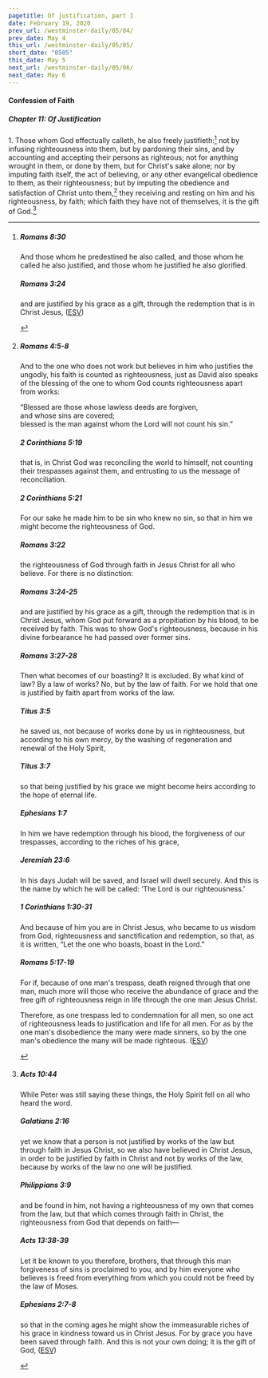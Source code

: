 ```yaml
---
pagetitle: Of justification, part 1
date: February 19, 2020
prev_url: /westminster-daily/05/04/
prev_date: May 4
this_url: /westminster-daily/05/05/
short_date: "0505"
this_date: May 5
next_url: /westminster-daily/05/06/
next_date: May 6
---
```


#### Confession of Faith

##### Chapter 11: Of Justification

1\. Those whom God effectually calleth, he also freely justifieth:[^fnref:wcf1] not by infusing righteousness into them, but by pardoning their sins, and by accounting and accepting their persons as righteous; not for anything wrought in them, or done by them, but for Christ's sake alone; nor by imputing faith itself, the act of believing, or any other evangelical obedience to them, as their righteousness; but by imputing the obedience and satisfaction of Christ unto them,[^fnref:wcf2] they receiving and resting on him and his righteousness, by faith; which faith they have not of themselves, it is the gift of God.[^fnref:wcf3]

[^fnref:wcf1]: <div class="esv"><h5>Romans 8:30</h5> <div class="esv-text"><p id="p45008030.01-1">And those whom he predestined he also called, and those whom he called he also justified, and those whom he justified he also glorified.</p> </div><h5>Romans 3:24</h5> <div class="esv-text"><p id="p45003024.01-2">and are justified by his grace as a gift, through the redemption that is in Christ Jesus,  (<a href="http://www.esv.org" class="copyright">ESV</a>)</p> </div> </div>

[^fnref:wcf2]: <div class="esv"><h5>Romans 4:5-8</h5> <div class="esv-text"><p id="p45004005.01-1">And to the one who does not work but believes in him who justifies the ungodly, his faith is counted as righteousness, just as David also speaks of the blessing of the one to whom God counts righteousness apart from works:</p>  <div class="block-indent"> <p class="line-group" id="p45004007.01-1">&#8220;Blessed are those whose lawless deeds are forgiven,<br /> <span class="indent"></span>and whose sins are covered;<br />  blessed is the man against whom the Lord will not count his sin.&#8221;</p> </div> </div><h5>2 Corinthians 5:19</h5> <div class="esv-text"><p id="p47005019.01-2">that is, in Christ God was reconciling the world to himself, not counting their trespasses against them, and entrusting to us the message of reconciliation.</p> </div><h5>2 Corinthians 5:21</h5> <div class="esv-text"><p id="p47005021.01-3">For our sake he made him to be sin who knew no sin, so that in him we might become the righteousness of God.</p> </div><h5>Romans 3:22</h5> <div class="esv-text"><p id="p45003022.01-4">the righteousness of God through faith in Jesus Christ for all who believe. For there is no distinction:</p> </div><h5>Romans 3:24-25</h5> <div class="esv-text"><p id="p45003024.01-5">and are justified by his grace as a gift, through the redemption that is in Christ Jesus, whom God put forward as a propitiation by his blood, to be received by faith. This was to show God's righteousness, because in his divine forbearance he had passed over former sins.</p> </div><h5>Romans 3:27-28</h5> <div class="esv-text"><p id="p45003027.01-6">Then what becomes of our boasting? It is excluded. By what kind of law? By a law of works? No, but by the law of faith. For we hold that one is justified by faith apart from works of the law.</p> </div><h5>Titus 3:5</h5> <div class="esv-text"><p id="p56003005.01-7">he saved us, not because of works done by us in righteousness, but according to his own mercy, by the washing of regeneration and renewal of the Holy Spirit,</p> </div><h5>Titus 3:7</h5> <div class="esv-text"><p id="p56003007.01-8">so that being justified by his grace we might become heirs according to the hope of eternal life.</p> </div><h5>Ephesians 1:7</h5> <div class="esv-text"><p id="p49001007.01-9">In him we have redemption through his blood, the forgiveness of our trespasses, according to the riches of his grace,</p> </div><h5>Jeremiah 23:6</h5> <div class="esv-text"><p id="p24023006.01-10">In his days Judah will be saved, and Israel will dwell securely. And this is the name by which he will be called: &#8216;The <span class="small-caps">Lord</span> is our righteousness.&#8217;</p> </div><h5>1 Corinthians 1:30-31</h5> <div class="esv-text"><p id="p46001030.01-11">And because of him you are in Christ Jesus, who became to us wisdom from God, righteousness and sanctification and redemption, so that, as it is written, &#8220;Let the one who boasts, boast in the Lord.&#8221;</p> </div><h5>Romans 5:17-19</h5> <div class="esv-text"><p id="p45005017.01-12">For if, because of one man's trespass, death reigned through that one man, much more will those who receive the abundance of grace and the free gift of righteousness reign in life through the one man Jesus Christ.</p>  <p id="p45005018.01-12">Therefore, as one trespass led to condemnation for all men, so one act of righteousness leads to justification and life for all men. For as by the one man's disobedience the many were made sinners, so by the one man's obedience the many will be made righteous.  (<a href="http://www.esv.org" class="copyright">ESV</a>)</p> </div> </div>

[^fnref:wcf3]: <div class="esv"><h5>Acts 10:44</h5> <div class="esv-text"> <p id="p44010044.08-1">While Peter was still saying these things, the Holy Spirit fell on all who heard the word.</p> </div><h5>Galatians 2:16</h5> <div class="esv-text"><p id="p48002016.01-2">yet we know that a person is not justified by works of the law but through faith in Jesus Christ, so we also have believed in Christ Jesus, in order to be justified by faith in Christ and not by works of the law, because by works of the law no one will be justified.</p> </div><h5>Philippians 3:9</h5> <div class="esv-text"><p id="p50003009.01-3">and be found in him, not having a righteousness of my own that comes from the law, but that which comes through faith in Christ, the righteousness from God that depends on faith&#8212;</p> </div><h5>Acts 13:38-39</h5> <div class="esv-text"><p id="p44013038.01-4">Let it be known to you therefore, brothers, that through this man forgiveness of sins is proclaimed to you, and by him everyone who believes is freed from everything from which you could not be freed by the law of Moses.</p> </div><h5>Ephesians 2:7-8</h5> <div class="esv-text"><p id="p49002007.01-5">so that in the coming ages he might show the immeasurable riches of his grace in kindness toward us in Christ Jesus. For by grace you have been saved through faith. And this is not your own doing; it is the gift of God,  (<a href="http://www.esv.org" class="copyright">ESV</a>)</p> </div> </div>

